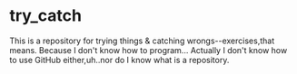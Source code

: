 # try_catch
This is a repository for trying things &amp; catching wrongs--exercises,that means.
Because I don't know how to program...
Actually I don't know how to use GitHub either,uh..nor do I know what is a repository.
